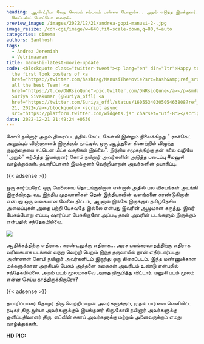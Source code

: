 ```yaml
---
heading: ஆண்ட்ரியா வேற லெவல் சம்பவம் பண்ண போறாங்க.. அறம் எடுத்த இயக்குனர்.
  லேட்டஸ்ட் போட்டோ வைரல்.
preview_image: /images/2022/12/21/andrea-gopi-manusi-2-.jpg
image_resize: /cdn-cgi/image/w=640,fit=scale-down,q=80,f=auto
categories: cinema
authors: Santhosh
tags:
  - Andrea Jeremiah
  - Vetrimaaran
title: manushi-latest-movie-update
code: <blockquote class="twitter-tweet"><p lang="en" dir="ltr">Happy to share
  the first look posters of <a
  href="https://twitter.com/hashtag/ManusiTheMovie?src=hash&amp;ref_src=twsrc%5Etfw">#ManusiTheMovie</a>
  all the best Team! <a
  href="https://t.co/DNRsioQune">pic.twitter.com/DNRsioQune</a></p>&mdash;
  Suriya Sivakumar (@Suriya_offl) <a
  href="https://twitter.com/Suriya_offl/status/1605534030505463808?ref_src=twsrc%5Etfw">December
  21, 2022</a></blockquote> <script async
  src="https://platform.twitter.com/widgets.js" charset="utf-8"></script>
date: 2022-12-21 21:49:24 +0530
---
```

கோபி நயினார் அறம் திரைப்படத்தில் கேட்ட கேள்வி இன்றும் நிலைக்கிறது " ராக்கெட் அனுப்பும் விஞ்ஞானம் இருக்கும் நாட்டில், ஒரு ஆழ்துளை கிணற்றில் விழுந்த குழந்தையை சட்டென மீட்க வசதிகள் இல்லை". இந்திய சமூகத்திற்கு தன் கலை வழியே "அறம்" கற்பித்த இயக்குனர் கோபி நயினார் அவர்களின் அடுத்த படைப்பு #மனுசி வாழ்த்துக்கள். தயாரிப்பாளர் இயக்குனர் வெற்றிமாறன் அவர்களின் தயாரிப்பு. 

{{< adsense >}}

ஒரு கார்ப்பரேட் ஒரு வேலையை தொடங்குகிறான் என்றால் அதில் பல விசயங்கள் அடங்கி இருக்கிறது. வட இந்திய முதலாளிகள் தென் இந்தியாவின் வளங்களை சுரண்டுகிறான் என்பது ஒரு வகையான வேலை திட்டம்,  ஆனால் இங்கே இருக்கும் தமிழ்தேசிய அமைப்புகள் அதை பற்றி பேசுவதே இல்லை என்பது இவரின் ஆழமான கருத்து. இவர் பேசும்போது எப்படி ஷார்ப்பா பேசுகிறாரோ அப்படி தான் அவரின் படங்களும் இருக்கும் என்பதில் சந்தேகமில்லை.

![](/images/2022/12/21/andrea-gopi-manusi-1-.jpg)

ஆதிக்கத்திற்கு எதிராக.. சுரண்டலுக்கு எதிராக… அரச பயங்கரவாதத்திற்கு எதிராக வரிசையாக படங்கள் வந்து வெற்றி பெறும் இந்த தருவாயில் நான் எதிர்பார்ப்பது அண்ணன் கோபி நயினார் அவர்களிடம் இருந்து ஒரு திரைப்படம். இந்த மண்ணுக்கான மக்களுக்கான அரசியல் பேசும்  அத்தனை கதைகள் அவரிடம் உண்டு என்பதில் சந்தேகமில்லை. அறம் படம் மூலமாகவே அதை நிரூபித்து விட்டார். மனுசி படம் மூலம் என்ன செய்ய காத்திருக்கிறாரோ?

{{< adsense >}}

தயாரிப்பாளர் தோழர் திரு.வெற்றிமாறன் அவர்களுக்கும்,
முதல் பார்வை வெளியிட்ட 
நடிகர் திரு.சூர்யா அவர்களுக்கும் 
இயக்குனர் 
திரு.கோபி நயினார் அவர்களுக்கு ஒளிப்பதிவாளர் 
திரு. எட்வின் சகாய் அவர்களுக்கு மற்றும் அனைவருக்கும் எமது வாழ்த்துக்கள்.

**H﻿D PIC:**